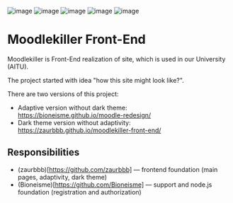 ![image](https://img.shields.io/badge/HTML5-E34F26?style=for-the-badge&logo=html5&logoColor=white)
![image](https://img.shields.io/badge/CSS3-1572B6?style=for-the-badge&logo=css3&logoColor=white)
![image](https://img.shields.io/badge/Bootstrap-563D7C?style=for-the-badge&logo=bootstrap&logoColor=white)
![image](https://img.shields.io/badge/JavaScript-323330?style=for-the-badge&logo=javascript&logoColor=F7DF1E)
![image](https://img.shields.io/badge/jQuery-0769AD?style=for-the-badge&logo=jquery&logoColor=white)

# Moodlekiller Front-End

Moodlekiller is Front-End realization of site, which is used in our University (AITU).

The project started with idea "how this site might look like?".

There are two versions of this project:
- Adaptive version without dark theme: https://bioneisme.github.io/moodle-redesign/
- Dark theme version without adaptivity: https://zaurbbb.github.io/moodlekiller-front-end/


## Responsibilities
- (zaurbbb)[https://github.com/zaurbbb] — frontend foundation (main pages, adaptivity, dark theme)
- (Bioneisme)[https://github.com/Bioneisme] — support and node.js foundation (registration and authorization)
